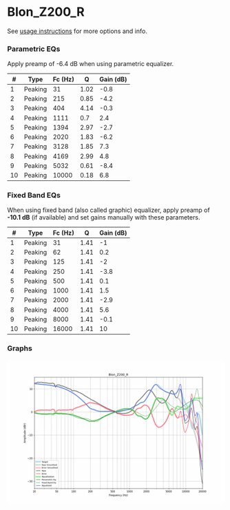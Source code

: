 # Blon_Z200_R
See [usage instructions](https://github.com/jaakkopasanen/AutoEq#usage) for more options and info.

### Parametric EQs
Apply preamp of -6.4 dB when using parametric equalizer.

|   # | Type    |   Fc (Hz) |    Q |   Gain (dB) |
|-----|---------|-----------|------|-------------|
|   1 | Peaking |        31 | 1.02 |        -0.8 |
|   2 | Peaking |       215 | 0.85 |        -4.2 |
|   3 | Peaking |       404 | 4.14 |        -0.3 |
|   4 | Peaking |      1111 | 0.7  |         2.4 |
|   5 | Peaking |      1394 | 2.97 |        -2.7 |
|   6 | Peaking |      2020 | 1.83 |        -6.2 |
|   7 | Peaking |      3128 | 1.85 |         7.3 |
|   8 | Peaking |      4169 | 2.99 |         4.8 |
|   9 | Peaking |      5032 | 0.61 |        -8.4 |
|  10 | Peaking |     10000 | 0.18 |         6.8 |

### Fixed Band EQs
When using fixed band (also called graphic) equalizer, apply preamp of **-10.1 dB** (if available) and set gains manually with these parameters.

|   # | Type    |   Fc (Hz) |    Q |   Gain (dB) |
|-----|---------|-----------|------|-------------|
|   1 | Peaking |        31 | 1.41 |        -1   |
|   2 | Peaking |        62 | 1.41 |         0.2 |
|   3 | Peaking |       125 | 1.41 |        -2   |
|   4 | Peaking |       250 | 1.41 |        -3.8 |
|   5 | Peaking |       500 | 1.41 |         0.1 |
|   6 | Peaking |      1000 | 1.41 |         1.5 |
|   7 | Peaking |      2000 | 1.41 |        -2.9 |
|   8 | Peaking |      4000 | 1.41 |         5.6 |
|   9 | Peaking |      8000 | 1.41 |        -0.1 |
|  10 | Peaking |     16000 | 1.41 |        10   |

### Graphs
![](./Blon_Z200_R.png)
